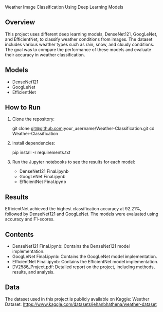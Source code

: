 Weather Image Classification Using Deep Learning Models

Overview
--------

This project uses different deep learning models, DenseNet121, GoogLeNet, and EfficientNet, to classify weather conditions from images. The dataset includes various weather types such as rain, snow, and cloudy conditions. The goal was to compare the performance of these models and evaluate their accuracy in weather classification.

Models
------
- DenseNet121
- GoogLeNet
- EfficientNet

How to Run
----------
1. Clone the repository:

    git clone git@github.com:your_username/Weather-Classification.git
    cd Weather-Classification

2. Install dependencies:

    pip install -r requirements.txt

3. Run the Jupyter notebooks to see the results for each model:

    - DenseNet121 Final.ipynb
    - GoogLeNet Final.ipynb
    - EfficientNet Final.ipynb

Results
-------
EfficientNet achieved the highest classification accuracy at 92.21%, followed by DenseNet121 and GoogLeNet. The models were evaluated using accuracy and F1-scores.

Contents
--------
- DenseNet121 Final.ipynb: Contains the DenseNet121 model implementation.
- GoogLeNet Final.ipynb: Contains the GoogLeNet model implementation.
- EfficientNet Final.ipynb: Contains the EfficientNet model implementation.
- DV2586_Project.pdf: Detailed report on the project, including methods, results, and analysis.

Data
----
The dataset used in this project is publicly available on Kaggle: Weather Dataset: https://www.kaggle.com/datasets/jehanbhathena/weather-dataset
